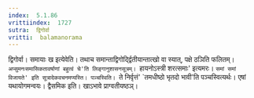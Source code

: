```yaml
---
index:  5.1.86
vrittiindex:  1727
sutra:  द्विगोर्वा
vritti:  balamanorama 
---
```


द्विगोर्वा। समायाः ख इत्येवेति। तथाच समान्ताद्विगोर्द्द्वितीयान्तात्खो वा स्यात्, पक्षे ठञिति फलितम्। `अप्सुमनःसमासिकतावर्षाणां बहुत्वं चे'ति लिङ्गानुशासनसूत्रम्। `हायनोऽस्त्री शरत्समाः' इत्यमरः। `समां समां विजायते' इति सूत्रादेकवचनमप्यस्ति। पञ्चस्विति। `ते निर्वृत्तं' `तमधीष्ठो भृतदो भावी'ति पञ्चस्वित्यर्थः। एषां यथायोगमन्वयः। द्वैसमिक इति। खाऽभावे प्राग्वतीयष्ठञ्।

